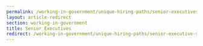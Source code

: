 ```yaml
---
permalink: /working-in-government/unique-hiring-paths/senior-executives/
layout: article-redirect
section: working-in-government
title: Senior Executives
redirect: /working-in-government/unique-hiring-paths/senior-executive-service/
---
```

